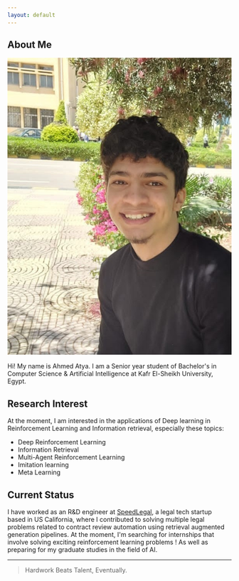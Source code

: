 ```yaml
---
layout: default
---
```


## About Me

<img class="profile-picture" src="personal picture.jpg">

Hi! My name is Ahmed Atya. I am a Senior year student of Bachelor's in Computer Science & Artificial Intelligence at Kafr El-Sheikh University, Egypt. 

## Research Interest

At the moment, I am interested in the applications of Deep learning in Reinforcement Learning and Information retrieval, especially these topics: 
- Deep Reinforcement Learning
- Information Retrieval
- Multi-Agent Reinforcement Learning
- Imitation learning 
- Meta Learning

## Current Status

I have worked as an R&D engineer at [SpeedLegal](https://speedlegal.io/), a legal tech startup based in US California, where I contributed to solving multiple legal problems related to contract review automation using retrieval augmented generation pipelines. At the moment, I'm searching for internships that involve solving exciting reinforcement learning problems ! As well as preparing for my graduate studies in the field of AI.

---

> Hardwork Beats Talent, Eventually.
